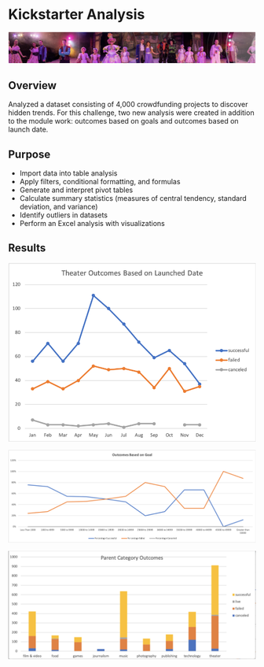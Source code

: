 # Kickstarter Analysis

![mod1.png](PNGs/mod1.png)

## Overview

Analyzed a dataset consisting of 4,000 crowdfunding projects to discover hidden trends. For this challenge, two new analysis were created in addition to the module work: outcomes based on goals and outcomes based on launch date.

## Purpose

- Import data into table analysis
- Apply filters, conditional formatting, and formulas
- Generate and interpret pivot tables
- Calculate summary statistics (measures of central tendency, standard deviation, and variance)
- Identify outliers in datasets
- Perform an Excel analysis with visualizations

## Results

![Theater_Outcomes_vs_Launch.png](PNGs/Theater_Outcomes_vs_Launch.png)

![Outcomes_vs_Goals.png](PNGs/Outcomes_vs_Goals.png)

![categories1.png](PNGs/categories1.png)

